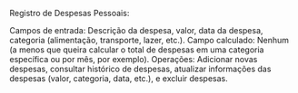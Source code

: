Registro de Despesas Pessoais:

Campos de entrada: Descrição da despesa, valor, data da despesa, categoria (alimentação, transporte, lazer, etc.).
Campo calculado: Nenhum (a menos que queira calcular o total de despesas em uma categoria específica ou por mês, por exemplo).
Operações: Adicionar novas despesas, consultar histórico de despesas, atualizar informações das despesas (valor, categoria, data, etc.), e excluir despesas.